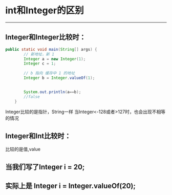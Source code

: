 # int和Integer的区别
---
## Integer和Integer比较时：
```java
public static void main(String[] args) {
        // 新地址，新 1
        Integer a = new Integer(1);
        Integer c = 1;
        
        // b 指向 缓存中 1 的地址
        Integer b = Integer.valueOf(1);
        

        System.out.println(a==b);
        //false
    }
```
Integer比较的是指针，String一样
当Integer<-128或者>127时，也会出现不相等的情况

## Integer和Int比较时：
比较的是值,value

## 当我们写了Integer i = 20;
## 实际上是 Integer i = Integer.valueOf(20);

